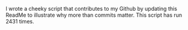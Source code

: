 I wrote a cheeky script that contributes to my Github by updating this ReadMe to illustrate why more than commits matter. This script has run 2431 times.